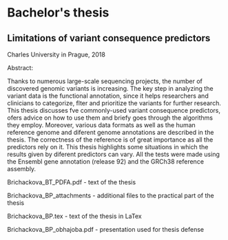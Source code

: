 # Bachelor's thesis
## Limitations of variant consequence predictors
Charles University in Prague, 2018

Abstract:

Thanks to numerous large-scale sequencing projects, the number of discovered genomic
variants is increasing. The key step in analyzing the variant data is the functional
annotation, since it helps researchers and clinicians to categorize, flter and prioritize
the variants for further research. This thesis discusses fve commonly-used variant
consequence predictors, ofers advice on how to use them and briefy goes through
the algorithms they employ. Moreover, various data formats as well as the human
reference genome and diferent genome annotations are described in the thesis. The
correctness of the reference is of great importance as all the predictors rely on it. This
thesis highlights some situations in which the results given by diferent predictors can
vary. All the tests were made using the Ensembl gene annotation (release 92) and the
GRCh38 reference assembly.

Brichackova_BT_PDFA.pdf - text of the thesis

Brichackova_BP_attachments - additional files to the practical part of the thesis

Brichackova_BP.tex - text of the thesis in LaTex

Brichackova_BP_obhajoba.pdf - presentation used for thesis defense
